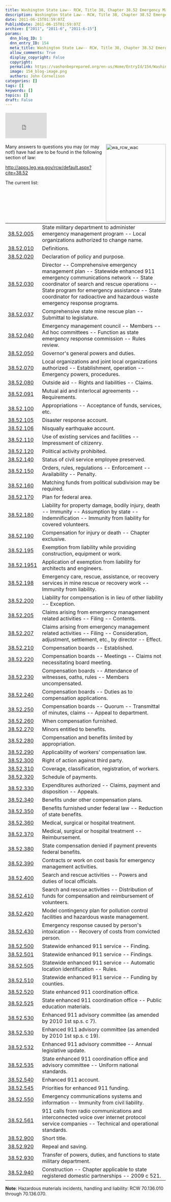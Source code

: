 ```yaml
---
title: Washington State Law-- RCW, Title 38, Chapter 38.52 Emergency Management
description: Washington State Law-- RCW, Title 38, Chapter 38.52 Emergency Management
date: 2011-06-15T01:59:07Z
PublishDate: 2011-06-15T01:59:07Z
archive: ["2011", "2011-6", "2011-6-15"]
params:
  dnn_blog_ID: 1
  dnn_entry_ID: 154
  meta_title: Washington State Law-- RCW, Title 38, Chapter 38.52 Emergency Management
  allow_comments: True
  display_copyright: False
  copyright:
  permalink: https://vashonbeprepared.org/en-us/Home/EntryId/154/Washington-State-Law-RCW-Title-38-Chapter-38-52-Emergency-Management
  image: 154_blog-image.png
  authors: John Cornelison
categories: []
tags: []
keywords: []
topics: []
draft: False
---
```


<div class="wlWriterHeaderFooter" style="float:none; margin:0px; padding:4px 0px 4px 0px;"><iframe src="http://www.facebook.com/widgets/like.php?href=http://vashoneoc.org/Blogs/VashonPreparedness/tabid/164/EntryId/154/Washington-State-Law-RCW-Title-38-Chapter-38-52-Emergency-Management.aspx" scrolling="no" frameborder="0" style="border:none; width:130px; height:80px"></iframe></div><p><a href="./images/154/Windows-Live-Writer-Washington-State.52-Emergency-Management_FD19-wa_rcw_wac_2.gif"><img style="background-image: none; border-bottom: 0px; border-left: 0px; margin: 0px 0px 5px 5px; padding-left: 0px; padding-right: 0px; display: inline; float: right; border-top: 0px; border-right: 0px; padding-top: 0px" title="wa_rcw_wac" border="0" alt="wa_rcw_wac" align="right" src="./images/154/Windows-Live-Writer-Washington-State.52-Emergency-Management_FD19-wa_rcw_wac_thumb.gif" width="188" height="244" /></a>Many answers to questions you may (or may not!) have had are to be found in the following section of law:</p>  <p><a title="http://apps.leg.wa.gov/rcw/default.aspx?cite=38.52" href="http://apps.leg.wa.gov/rcw/default.aspx?cite=38.52">http://apps.leg.wa.gov/rcw/default.aspx?cite=38.52</a></p>  <p>The current list:</p>  <table cellspacing="0" cellpadding="0"><tbody>     <tr>       <td width="77"><a href="http://apps.leg.wa.gov/rcw/default.aspx?cite=38.52.005" target="_parent">38.52.005</a></td>        <td width="867">State military department to administer emergency management program -- Local organizations authorized to change name.</td>     </tr>      <tr>       <td width="77"><a href="http://apps.leg.wa.gov/rcw/default.aspx?cite=38.52.010" target="_parent">38.52.010</a></td>        <td width="867">Definitions.</td>     </tr>      <tr>       <td width="77"><a href="http://apps.leg.wa.gov/rcw/default.aspx?cite=38.52.020" target="_parent">38.52.020</a></td>        <td width="867">Declaration of policy and purpose.</td>     </tr>      <tr>       <td width="77"><a href="http://apps.leg.wa.gov/rcw/default.aspx?cite=38.52.030" target="_parent">38.52.030</a></td>        <td width="867">Director -- Comprehensive emergency management plan -- Statewide enhanced 911 emergency communications network -- State coordinator of search and rescue operations -- State program for emergency assistance -- State coordinator for radioactive and hazardous waste emergency response programs.</td>     </tr>      <tr>       <td width="77"><a href="http://apps.leg.wa.gov/rcw/default.aspx?cite=38.52.037" target="_parent">38.52.037</a></td>        <td width="867">Comprehensive state mine rescue plan -- Submittal to legislature.</td>     </tr>      <tr>       <td width="77"><a href="http://apps.leg.wa.gov/rcw/default.aspx?cite=38.52.040" target="_parent">38.52.040</a></td>        <td width="867">Emergency management council -- Members -- Ad hoc committees -- Function as state emergency response commission -- Rules review.</td>     </tr>      <tr>       <td width="77"><a href="http://apps.leg.wa.gov/rcw/default.aspx?cite=38.52.050" target="_parent">38.52.050</a></td>        <td width="867">Governor's general powers and duties.</td>     </tr>      <tr>       <td width="77"><a href="http://apps.leg.wa.gov/rcw/default.aspx?cite=38.52.070" target="_parent">38.52.070</a></td>        <td width="867">Local organizations and joint local organizations authorized -- Establishment, operation -- Emergency powers, procedures.</td>     </tr>      <tr>       <td width="77"><a href="http://apps.leg.wa.gov/rcw/default.aspx?cite=38.52.080" target="_parent">38.52.080</a></td>        <td width="867">Outside aid -- Rights and liabilities -- Claims.</td>     </tr>      <tr>       <td width="77"><a href="http://apps.leg.wa.gov/rcw/default.aspx?cite=38.52.091" target="_parent">38.52.091</a></td>        <td width="867">Mutual aid and interlocal agreements -- Requirements.</td>     </tr>      <tr>       <td width="77"><a href="http://apps.leg.wa.gov/rcw/default.aspx?cite=38.52.100" target="_parent">38.52.100</a></td>        <td width="867">Appropriations -- Acceptance of funds, services, etc.</td>     </tr>      <tr>       <td width="77"><a href="http://apps.leg.wa.gov/rcw/default.aspx?cite=38.52.105" target="_parent">38.52.105</a></td>        <td width="867">Disaster response account.</td>     </tr>      <tr>       <td width="77"><a href="http://apps.leg.wa.gov/rcw/default.aspx?cite=38.52.106" target="_parent">38.52.106</a></td>        <td width="867">Nisqually earthquake account.</td>     </tr>      <tr>       <td width="77"><a href="http://apps.leg.wa.gov/rcw/default.aspx?cite=38.52.110" target="_parent">38.52.110</a></td>        <td width="867">Use of existing services and facilities -- Impressment of citizenry.</td>     </tr>      <tr>       <td width="77"><a href="http://apps.leg.wa.gov/rcw/default.aspx?cite=38.52.120" target="_parent">38.52.120</a></td>        <td width="867">Political activity prohibited.</td>     </tr>      <tr>       <td width="77"><a href="http://apps.leg.wa.gov/rcw/default.aspx?cite=38.52.140" target="_parent">38.52.140</a></td>        <td width="867">Status of civil service employee preserved.</td>     </tr>      <tr>       <td width="77"><a href="http://apps.leg.wa.gov/rcw/default.aspx?cite=38.52.150" target="_parent">38.52.150</a></td>        <td width="867">Orders, rules, regulations -- Enforcement -- Availability -- Penalty.</td>     </tr>      <tr>       <td width="77"><a href="http://apps.leg.wa.gov/rcw/default.aspx?cite=38.52.160" target="_parent">38.52.160</a></td>        <td width="867">Matching funds from political subdivision may be required.</td>     </tr>      <tr>       <td width="77"><a href="http://apps.leg.wa.gov/rcw/default.aspx?cite=38.52.170" target="_parent">38.52.170</a></td>        <td width="867">Plan for federal area.</td>     </tr>      <tr>       <td width="77"><a href="http://apps.leg.wa.gov/rcw/default.aspx?cite=38.52.180" target="_parent">38.52.180</a></td>        <td width="867">Liability for property damage, bodily injury, death -- Immunity -- Assumption by state -- Indemnification -- Immunity from liability for covered volunteers.</td>     </tr>      <tr>       <td width="77"><a href="http://apps.leg.wa.gov/rcw/default.aspx?cite=38.52.190" target="_parent">38.52.190</a></td>        <td width="867">Compensation for injury or death -- Chapter exclusive.</td>     </tr>      <tr>       <td width="77"><a href="http://apps.leg.wa.gov/rcw/default.aspx?cite=38.52.195" target="_parent">38.52.195</a></td>        <td width="867">Exemption from liability while providing construction, equipment or work.</td>     </tr>      <tr>       <td width="77"><a href="http://apps.leg.wa.gov/rcw/default.aspx?cite=38.52.1951" target="_parent">38.52.1951</a></td>        <td width="867">Application of exemption from liability for architects and engineers.</td>     </tr>      <tr>       <td width="77"><a href="http://apps.leg.wa.gov/rcw/default.aspx?cite=38.52.198" target="_parent">38.52.198</a></td>        <td width="867">Emergency care, rescue, assistance, or recovery services in mine rescue or recovery work -- Immunity from liability.</td>     </tr>      <tr>       <td width="77"><a href="http://apps.leg.wa.gov/rcw/default.aspx?cite=38.52.200" target="_parent">38.52.200</a></td>        <td width="867">Liability for compensation is in lieu of other liability -- Exception.</td>     </tr>      <tr>       <td width="77"><a href="http://apps.leg.wa.gov/rcw/default.aspx?cite=38.52.205" target="_parent">38.52.205</a></td>        <td width="867">Claims arising from emergency management related activities -- Filing -- Contents.</td>     </tr>      <tr>       <td width="77"><a href="http://apps.leg.wa.gov/rcw/default.aspx?cite=38.52.207" target="_parent">38.52.207</a></td>        <td width="867">Claims arising from emergency management related activities -- Filing -- Consideration, adjustment, settlement, etc., by director -- Effect.</td>     </tr>      <tr>       <td width="77"><a href="http://apps.leg.wa.gov/rcw/default.aspx?cite=38.52.210" target="_parent">38.52.210</a></td>        <td width="867">Compensation boards -- Established.</td>     </tr>      <tr>       <td width="77"><a href="http://apps.leg.wa.gov/rcw/default.aspx?cite=38.52.220" target="_parent">38.52.220</a></td>        <td width="867">Compensation boards -- Meetings -- Claims not necessitating board meeting.</td>     </tr>      <tr>       <td width="77"><a href="http://apps.leg.wa.gov/rcw/default.aspx?cite=38.52.230" target="_parent">38.52.230</a></td>        <td width="867">Compensation boards -- Attendance of witnesses, oaths, rules -- Members uncompensated.</td>     </tr>      <tr>       <td width="77"><a href="http://apps.leg.wa.gov/rcw/default.aspx?cite=38.52.240" target="_parent">38.52.240</a></td>        <td width="867">Compensation boards -- Duties as to compensation applications.</td>     </tr>      <tr>       <td width="77"><a href="http://apps.leg.wa.gov/rcw/default.aspx?cite=38.52.250" target="_parent">38.52.250</a></td>        <td width="867">Compensation boards -- Quorum -- Transmittal of minutes, claims -- Appeal to department.</td>     </tr>      <tr>       <td width="77"><a href="http://apps.leg.wa.gov/rcw/default.aspx?cite=38.52.260" target="_parent">38.52.260</a></td>        <td width="867">When compensation furnished.</td>     </tr>      <tr>       <td width="77"><a href="http://apps.leg.wa.gov/rcw/default.aspx?cite=38.52.270" target="_parent">38.52.270</a></td>        <td width="867">Minors entitled to benefits.</td>     </tr>      <tr>       <td width="77"><a href="http://apps.leg.wa.gov/rcw/default.aspx?cite=38.52.280" target="_parent">38.52.280</a></td>        <td width="867">Compensation and benefits limited by appropriation.</td>     </tr>      <tr>       <td width="77"><a href="http://apps.leg.wa.gov/rcw/default.aspx?cite=38.52.290" target="_parent">38.52.290</a></td>        <td width="867">Applicability of workers' compensation law.</td>     </tr>      <tr>       <td width="77"><a href="http://apps.leg.wa.gov/rcw/default.aspx?cite=38.52.300" target="_parent">38.52.300</a></td>        <td width="867">Right of action against third party.</td>     </tr>      <tr>       <td width="77"><a href="http://apps.leg.wa.gov/rcw/default.aspx?cite=38.52.310" target="_parent">38.52.310</a></td>        <td width="867">Coverage, classification, registration, of workers.</td>     </tr>      <tr>       <td width="77"><a href="http://apps.leg.wa.gov/rcw/default.aspx?cite=38.52.320" target="_parent">38.52.320</a></td>        <td width="867">Schedule of payments.</td>     </tr>      <tr>       <td width="77"><a href="http://apps.leg.wa.gov/rcw/default.aspx?cite=38.52.330" target="_parent">38.52.330</a></td>        <td width="867">Expenditures authorized -- Claims, payment and disposition -- Appeals.</td>     </tr>      <tr>       <td width="77"><a href="http://apps.leg.wa.gov/rcw/default.aspx?cite=38.52.340" target="_parent">38.52.340</a></td>        <td width="867">Benefits under other compensation plans.</td>     </tr>      <tr>       <td width="77"><a href="http://apps.leg.wa.gov/rcw/default.aspx?cite=38.52.350" target="_parent">38.52.350</a></td>        <td width="867">Benefits furnished under federal law -- Reduction of state benefits.</td>     </tr>      <tr>       <td width="77"><a href="http://apps.leg.wa.gov/rcw/default.aspx?cite=38.52.360" target="_parent">38.52.360</a></td>        <td width="867">Medical, surgical or hospital treatment.</td>     </tr>      <tr>       <td width="77"><a href="http://apps.leg.wa.gov/rcw/default.aspx?cite=38.52.370" target="_parent">38.52.370</a></td>        <td width="867">Medical, surgical or hospital treatment -- Reimbursement.</td>     </tr>      <tr>       <td width="77"><a href="http://apps.leg.wa.gov/rcw/default.aspx?cite=38.52.380" target="_parent">38.52.380</a></td>        <td width="867">State compensation denied if payment prevents federal benefits.</td>     </tr>      <tr>       <td width="77"><a href="http://apps.leg.wa.gov/rcw/default.aspx?cite=38.52.390" target="_parent">38.52.390</a></td>        <td width="867">Contracts or work on cost basis for emergency management activities.</td>     </tr>      <tr>       <td width="77"><a href="http://apps.leg.wa.gov/rcw/default.aspx?cite=38.52.400" target="_parent">38.52.400</a></td>        <td width="867">Search and rescue activities -- Powers and duties of local officials.</td>     </tr>      <tr>       <td width="77"><a href="http://apps.leg.wa.gov/rcw/default.aspx?cite=38.52.410" target="_parent">38.52.410</a></td>        <td width="867">Search and rescue activities -- Distribution of funds for compensation and reimbursement of volunteers.</td>     </tr>      <tr>       <td width="77"><a href="http://apps.leg.wa.gov/rcw/default.aspx?cite=38.52.420" target="_parent">38.52.420</a></td>        <td width="867">Model contingency plan for pollution control facilities and hazardous waste management.</td>     </tr>      <tr>       <td width="77"><a href="http://apps.leg.wa.gov/rcw/default.aspx?cite=38.52.430" target="_parent">38.52.430</a></td>        <td width="867">Emergency response caused by person's intoxication -- Recovery of costs from convicted person.</td>     </tr>      <tr>       <td width="77"><a href="http://apps.leg.wa.gov/rcw/default.aspx?cite=38.52.500" target="_parent">38.52.500</a></td>        <td width="867">Statewide enhanced 911 service -- Finding.</td>     </tr>      <tr>       <td width="77"><a href="http://apps.leg.wa.gov/rcw/default.aspx?cite=38.52.501" target="_parent">38.52.501</a></td>        <td width="867">Statewide enhanced 911 service -- Findings.</td>     </tr>      <tr>       <td width="77"><a href="http://apps.leg.wa.gov/rcw/default.aspx?cite=38.52.505" target="_parent">38.52.505</a></td>        <td width="867">Statewide enhanced 911 service -- Automatic location identification -- Rules.</td>     </tr>      <tr>       <td width="77"><a href="http://apps.leg.wa.gov/rcw/default.aspx?cite=38.52.510" target="_parent">38.52.510</a></td>        <td width="867">Statewide enhanced 911 service -- Funding by counties.</td>     </tr>      <tr>       <td width="77"><a href="http://apps.leg.wa.gov/rcw/default.aspx?cite=38.52.520" target="_parent">38.52.520</a></td>        <td width="867">State enhanced 911 coordination office.</td>     </tr>      <tr>       <td width="77"><a href="http://apps.leg.wa.gov/rcw/default.aspx?cite=38.52.525" target="_parent">38.52.525</a></td>        <td width="867">State enhanced 911 coordination office -- Public education materials.</td>     </tr>      <tr>       <td width="77"><a href="http://apps.leg.wa.gov/rcw/default.aspx?cite=38.52.530" target="_parent">38.52.530</a></td>        <td width="867">Enhanced 911 advisory committee (as amended by 2010 1st sp.s. c 7).</td>     </tr>      <tr>       <td width="77"><a href="http://apps.leg.wa.gov/rcw/default.aspx?cite=38.52.530" target="_parent">38.52.530</a></td>        <td width="867">Enhanced 911 advisory committee (as amended by 2010 1st sp.s. c 19).</td>     </tr>      <tr>       <td width="77"><a href="http://apps.leg.wa.gov/rcw/default.aspx?cite=38.52.532" target="_parent">38.52.532</a></td>        <td width="867">Enhanced 911 advisory committee -- Annual legislative update.</td>     </tr>      <tr>       <td width="77"><a href="http://apps.leg.wa.gov/rcw/default.aspx?cite=38.52.535" target="_parent">38.52.535</a></td>        <td width="867">State enhanced 911 coordination office and advisory committee -- Uniform national standards.</td>     </tr>      <tr>       <td width="77"><a href="http://apps.leg.wa.gov/rcw/default.aspx?cite=38.52.540" target="_parent">38.52.540</a></td>        <td width="867">Enhanced 911 account.</td>     </tr>      <tr>       <td width="77"><a href="http://apps.leg.wa.gov/rcw/default.aspx?cite=38.52.545" target="_parent">38.52.545</a></td>        <td width="867">Priorities for enhanced 911 funding.</td>     </tr>      <tr>       <td width="77"><a href="http://apps.leg.wa.gov/rcw/default.aspx?cite=38.52.550" target="_parent">38.52.550</a></td>        <td width="867">Emergency communications systems and information -- Immunity from civil liability.</td>     </tr>      <tr>       <td width="77"><a href="http://apps.leg.wa.gov/rcw/default.aspx?cite=38.52.561" target="_parent">38.52.561</a></td>        <td width="867">911 calls from radio communications and interconnected voice over internet protocol service companies -- Technical and operational standards.</td>     </tr>      <tr>       <td width="77"><a href="http://apps.leg.wa.gov/rcw/default.aspx?cite=38.52.900" target="_parent">38.52.900</a></td>        <td width="867">Short title.</td>     </tr>      <tr>       <td width="77"><a href="http://apps.leg.wa.gov/rcw/default.aspx?cite=38.52.920" target="_parent">38.52.920</a></td>        <td width="867">Repeal and saving.</td>     </tr>      <tr>       <td width="77"><a href="http://apps.leg.wa.gov/rcw/default.aspx?cite=38.52.930" target="_parent">38.52.930</a></td>        <td width="867">Transfer of powers, duties, and functions to state military department.</td>     </tr>      <tr>       <td width="77"><a href="http://apps.leg.wa.gov/rcw/default.aspx?cite=38.52.940" target="_parent">38.52.940</a></td>        <td width="867">Construction -- Chapter applicable to state registered domestic partnerships -- 2009 c 521.</td>     </tr>   </tbody></table> <strong>Note</strong>: Hazardous materials incidents, handling and liability: RCW 70.136.010 through 70.136.070.
